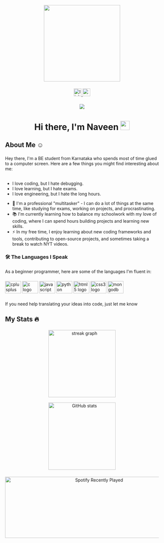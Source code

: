 <div align="center">
  <img height="250" src="https://media.giphy.com/media/v1.Y2lkPTc5MGI3NjExZDY4YWMzZmY2MWMzMmNlOGU5Y2M3MjRkOTY5M2QzMzA1ZDJmZDcwMSZjdD1n/xUA7bdpLxQhsSQdyog/giphy.gif"  />
</div>

###

<div align="center">
  <a href="https://www.linkedin.com/in/naveen-gaonkar-2b0810258/" target="_blank">
    <img src="https://img.shields.io/static/v1?message=LinkedIn&logo=linkedin&label=&color=0077B5&logoColor=white&labelColor=&style=for-the-badge" height="25" alt="linkedin logo"  />
  </a>
  <a href="mailto:naveengaonkar014@gmail.com" target="_blank">
    <img src="https://img.shields.io/static/v1?message=Gmail&logo=gmail&label=&color=D14836&logoColor=white&labelColor=&style=for-the-badge" height="25" alt="gmail logo"  />
  </a>
</div>

###

<div align="center">
  <img src="https://visitor-badge.laobi.icu/badge?page_id=Naveen.Naveen&left_text=views"  />
</div>

###

 <h1 align="center">Hi there, I'm Naveen <img src="https://cdn3.emoji.gg/emojis/wavegif_1860.gif" width="30px" height="30px"></h1>

###

<h2 align="left">About Me ☺</h2>

###

Hey there, I'm a BE student from Karnataka who spends most of  time glued to a computer screen. Here are a few things you might find interesting about me:<br><br>
  
* I love coding, but I hate debugging.<br>
* I love learning, but I hate exams.<br>
* I love engineering, but I hate the long hours.<br>

 - 🔭 I'm a professional "multitasker" - I can do a lot of things at the same time, like studying for exams, working on projects, and procrastinating.<br>
 - 📚 I'm currently learning how to balance my schoolwork with my love of coding, where I can spend hours building projects and learning new skills.<br>
 - ⚡ In my free time, I enjoy learning about new coding frameworks and tools, contributing to open-source projects, and sometimes taking a break to watch NYT videos.

###

<h3 align="left">🛠 The Languages I Speak </h3>

###

<p align="left">
As a beginner programmer, here are some of the languages I'm fluent in:
</p>

###

<div align="left">
  <img src="https://cdn.jsdelivr.net/gh/devicons/devicon/icons/cplusplus/cplusplus-original.svg" height="40" width="52" alt="cplusplus logo"  />
  <img src="https://cdn.jsdelivr.net/gh/devicons/devicon/icons/c/c-original.svg" height="40" width="52" alt="c logo"  />
  <img src="https://cdn.jsdelivr.net/gh/devicons/devicon/icons/javascript/javascript-original.svg" height="40" width="52" alt="javascript logo"  />
  <img src="https://cdn.jsdelivr.net/gh/devicons/devicon/icons/python/python-original.svg" height="40" width="52" alt="python logo"  />
  <img src="https://cdn.jsdelivr.net/gh/devicons/devicon/icons/html5/html5-original.svg" height="40" width="52" alt="html5 logo"  />
  <img src="https://cdn.jsdelivr.net/gh/devicons/devicon/icons/css3/css3-original.svg" height="40" width="52" alt="css3 logo"  />
  <img src="https://cdn.jsdelivr.net/gh/devicons/devicon/icons/mongodb/mongodb-original.svg" height="40" width="52" alt="mongodb logo"  />
</div>

###

<p align="left">If you need help translating your ideas into code, just let me know</p>

###

<h2 align="left">  My Stats 🔥 </h2>

###

<div align="center">
   <img src="https://streak-stats.demolab.com?user=gaonkarBhai&locale=en&mode=daily&theme=dark&hide_border=false&border_radius=5&order=3" height="220" alt="streak graph" />
</div><br>
<div align="center">
    <img src="https://github-readme-stats.vercel.app/api?username=gaonkarBhai&show_icons=true&count_private=true&hide_border=true" height="220" alt="GitHub stats" />
  </div>
</div>



###

<div align="center">
  <img src="https://spotify-recently-played-readme.vercel.app/api?user=31ck2kbm46wdr5qf3vzo6242cj4m&count=1" alt="Spotify Recently Played" width="600" height="200" />

</div>

###

